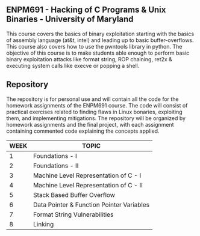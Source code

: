 ## ENPM691 - Hacking of C Programs & Unix Binaries - University of Maryland
This course covers the basics of binary exploitation starting with the basics of assembly language (at&t, intel) and leading up to basic buffer-overflows. This course also covers how to use the pwntools library in python. The objective of this course is to make students able enough to perform basic binary exploitation attacks like format string, ROP chaining, ret2x & executing system calls like execve or popping a shell.

## Repository
The repository is for personal use and will contain all the code for the homework assignments of the ENPM691 course. The code will consist of practical exercises related to finding flaws in Linux bonaries, exploiting them, and implementing mitigations. The repository will be organized by homework assignments and the final project, with each assignment containing commented code explaining the concepts applied.

| WEEK | TOPIC                                     |
| ---- | ----------------------------------------- |
| 1    | Foundations - I                           |
| 2    | Foundations - II                          |
| 3    | Machine Level Representation of C - I     |
| 4    | Machine Level Representation of C - II    |
| 5    | Stack Based Buffer Overflow               |
| 6    | Data Pointer & Function Pointer Variables |
| 7    | Format String Vulnerabilities             |
| 8    | Linking                                   | 
